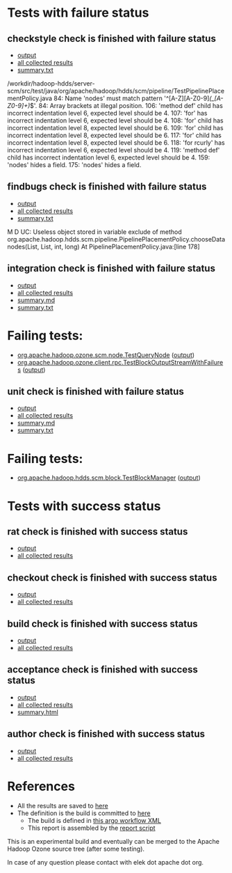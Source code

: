 # Tests with failure status

## checkstyle check is finished with failure status

   * [output](https://raw.githubusercontent.com/elek/ozone-ci/master/pr/pr-hdds-1569-8n246/checkstyle/output.log)
   * [all collected results](https://github.com/elek/ozone-ci/tree/master/pr/pr-hdds-1569-8n246/checkstyle)
   * [summary.txt](https://github.com/elek/ozone-ci/tree/master/pr/pr-hdds-1569-8n246/checkstyle/summary.txt)

/workdir/hadoop-hdds/server-scm/src/test/java/org/apache/hadoop/hdds/scm/pipeline/TestPipelinePlacementPolicy.java
 84: Name &apos;nodes&apos; must match pattern &apos;^[A-Z][A-Z0-9]*(_[A-Z0-9]+)*$&apos;.
 84: Array brackets at illegal position.
 106: &apos;method def&apos; child has incorrect indentation level 6, expected level should be 4.
 107: &apos;for&apos; has incorrect indentation level 6, expected level should be 4.
 108: &apos;for&apos; child has incorrect indentation level 8, expected level should be 6.
 109: &apos;for&apos; child has incorrect indentation level 8, expected level should be 6.
 117: &apos;for&apos; child has incorrect indentation level 8, expected level should be 6.
 118: &apos;for rcurly&apos; has incorrect indentation level 6, expected level should be 4.
 119: &apos;method def&apos; child has incorrect indentation level 6, expected level should be 4.
 159: &apos;nodes&apos; hides a field.
 175: &apos;nodes&apos; hides a field.

## findbugs check is finished with failure status

   * [output](https://raw.githubusercontent.com/elek/ozone-ci/master/pr/pr-hdds-1569-8n246/findbugs/output.log)
   * [all collected results](https://github.com/elek/ozone-ci/tree/master/pr/pr-hdds-1569-8n246/findbugs)
   * [summary.txt](https://github.com/elek/ozone-ci/tree/master/pr/pr-hdds-1569-8n246/findbugs/summary.txt)

M D UC: Useless object stored in variable exclude of method org.apache.hadoop.hdds.scm.pipeline.PipelinePlacementPolicy.chooseDatanodes(List, List, int, long)  At PipelinePlacementPolicy.java:[line 178]

## integration check is finished with failure status

   * [output](https://raw.githubusercontent.com/elek/ozone-ci/master/pr/pr-hdds-1569-8n246/integration/output.log)
   * [all collected results](https://github.com/elek/ozone-ci/tree/master/pr/pr-hdds-1569-8n246/integration)
   * [summary.md](https://github.com/elek/ozone-ci/tree/master/pr/pr-hdds-1569-8n246/integration/summary.md)
   * [summary.txt](https://github.com/elek/ozone-ci/tree/master/pr/pr-hdds-1569-8n246/integration/summary.txt)

# Failing tests: 

 * [org.apache.hadoop.ozone.scm.node.TestQueryNode](hadoop-ozone/integration-test/org.apache.hadoop.ozone.scm.node.TestQueryNode.txt) ([output](hadoop-ozone/integration-test/org.apache.hadoop.ozone.scm.node.TestQueryNode-output.txt/))
 * [org.apache.hadoop.ozone.client.rpc.TestBlockOutputStreamWithFailures](hadoop-ozone/integration-test/org.apache.hadoop.ozone.client.rpc.TestBlockOutputStreamWithFailures.txt) ([output](hadoop-ozone/integration-test/org.apache.hadoop.ozone.client.rpc.TestBlockOutputStreamWithFailures-output.txt/))

## unit check is finished with failure status

   * [output](https://raw.githubusercontent.com/elek/ozone-ci/master/pr/pr-hdds-1569-8n246/unit/output.log)
   * [all collected results](https://github.com/elek/ozone-ci/tree/master/pr/pr-hdds-1569-8n246/unit)
   * [summary.md](https://github.com/elek/ozone-ci/tree/master/pr/pr-hdds-1569-8n246/unit/summary.md)
   * [summary.txt](https://github.com/elek/ozone-ci/tree/master/pr/pr-hdds-1569-8n246/unit/summary.txt)

# Failing tests: 

 * [org.apache.hadoop.hdds.scm.block.TestBlockManager](hadoop-hdds/server-scm/org.apache.hadoop.hdds.scm.block.TestBlockManager.txt) ([output](hadoop-hdds/server-scm/org.apache.hadoop.hdds.scm.block.TestBlockManager-output.txt/))


# Tests with success status

## rat check is finished with success status

   * [output](https://raw.githubusercontent.com/elek/ozone-ci/master/pr/pr-hdds-1569-8n246/rat/output.log)
   * [all collected results](https://github.com/elek/ozone-ci/tree/master/pr/pr-hdds-1569-8n246/rat)


## checkout check is finished with success status

   * [output](https://raw.githubusercontent.com/elek/ozone-ci/master/pr/pr-hdds-1569-8n246/checkout/output.log)
   * [all collected results](https://github.com/elek/ozone-ci/tree/master/pr/pr-hdds-1569-8n246/checkout)


## build check is finished with success status

   * [output](https://raw.githubusercontent.com/elek/ozone-ci/master/pr/pr-hdds-1569-8n246/build/output.log)
   * [all collected results](https://github.com/elek/ozone-ci/tree/master/pr/pr-hdds-1569-8n246/build)


## acceptance check is finished with success status

   * [output](https://raw.githubusercontent.com/elek/ozone-ci/master/pr/pr-hdds-1569-8n246/acceptance/output.log)
   * [all collected results](https://github.com/elek/ozone-ci/tree/master/pr/pr-hdds-1569-8n246/acceptance)
   * [summary.html](https://elek.github.io/ozone-ci/pr/pr-hdds-1569-8n246/acceptance/summary.html)


## author check is finished with success status

   * [output](https://raw.githubusercontent.com/elek/ozone-ci/master/pr/pr-hdds-1569-8n246/author/output.log)
   * [all collected results](https://github.com/elek/ozone-ci/tree/master/pr/pr-hdds-1569-8n246/author)




# References

 * All the results are saved to [here](https://github.com/elek/ozone-ci/tree/master/pr/pr-hdds-1569-8n246/)
 * The definition is the build is committed to [here](https://github.com/elek/argo-ozone)
    * The build is defined in [this argo workflow XML](https://github.com/elek/argo-ozone/blob/master/ozone-build.yaml)
    * This report is assembled by the [report script](https://github.com/elek/argo-ozone/blob/master/scripts/report.sh)

This is an experimental build and eventually can be merged to the Apache Hadoop Ozone source tree (after some testing).

In case of any question please contact with elek dot apache dot org.
